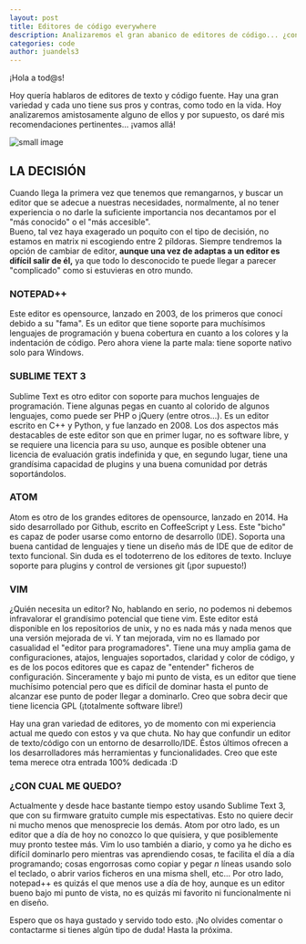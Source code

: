 ```yaml
---
layout: post
title: Editores de código everywhere
description: Analizaremos el gran abanico de editores de código... ¿con cuál nos quedamos?
categories: code
author: juandels3
---
```



¡Hola a tod@s!

Hoy quería hablaros de editores de texto y código fuente. Hay una gran variedad y cada uno tiene sus pros y contras, como todo en la vida. Hoy analizaremos amistosamente alguno de ellos y por supuesto, os daré mis recomendaciones pertinentes... ¡vamos allá!

![small image]({{site.baseurl}}/images/matrix.jpg)

## LA DECISIÓN

Cuando llega la primera vez que tenemos que remangarnos, y buscar un editor que se adecue a nuestras necesidades, normalmente, al no tener experiencia o no darle la suficiente importancia nos decantamos por el "más conocido" o el "más accesible".  
Bueno, tal vez haya exagerado un poquito con el tipo de decisión, no estamos en matrix ni escogiendo entre 2 píldoras. Siempre tendremos la opción de cambiar de editor, **aunque una vez de adaptas a un editor es difícil salir de él,** ya que todo lo desconocido te puede llegar a parecer "complicado" como si estuvieras en otro mundo.

### NOTEPAD++

Este editor es opensource, lanzado en 2003, de los primeros que conocí debido a su "fama". Es un editor que tiene soporte para muchísimos lenguajes de programación y buena cobertura en cuanto a los colores y la indentación de código. Pero ahora viene la parte mala: tiene soporte nativo solo para Windows.

### SUBLIME TEXT 3

Sublime Text es otro editor con soporte para muchos lenguajes de programación. Tiene algunas pegas en cuanto al colorido de algunos lenguajes, como puede ser PHP o jQuery (entre otros...). Es un editor escrito en C++ y Python, y fue lanzado en 2008. Los dos aspectos más destacables de este editor son que en primer lugar, no es software libre, y se requiere una licencia para su uso, aunque es posible obtener una licencia de evaluación gratis indefinida y que, en segundo lugar, tiene una grandísima capacidad de plugins y una buena comunidad por detrás soportándolos.

### ATOM

Atom es otro de los grandes editores de opensource, lanzado en 2014. Ha sido desarrollado por Github, escrito en CoffeeScript y Less. Este "bicho" es capaz de poder usarse como entorno de desarrollo (IDE). Soporta una buena cantidad de lenguajes y tiene un diseño más de IDE que de editor de texto funcional. Sin duda es el todoterreno de los editores de texto. Incluye soporte para plugins y control de versiones git (¡por supuesto!)

### VIM

¿Quién necesita un editor? No, hablando en serio, no podemos ni debemos infravalorar el grandísimo potencial que tiene vim. Este editor está disponible en los repositorios de unix, y no es nada más y nada menos que una versión mejorada de vi. Y tan mejorada, vim no es llamado por casualidad el "editor para programadores". Tiene una muy amplia gama de configuraciones, atajos, lenguajes soportados, claridad y color de código, y es de los pocos editores que es capaz de "entender" ficheros de configuración. Sinceramente y bajo mi punto de vista, es un editor que tiene muchísimo potencial pero que es difícil de dominar hasta el punto de alcanzar ese punto de poder llegar a dominarlo. Creo que sobra decir que tiene licencia GPL (¡totalmente software libre!)

Hay una gran variedad de editores, yo de momento con mi experiencia actual me quedo con estos y va que chuta. No hay que confundir un editor de texto/código con un entorno de desarrollo/IDE. Éstos últimos ofrecen a los desarrolladores más herramientas y funcionalidades. Creo que este tema merece otra entrada 100% dedicada :D

### ¿CON CUAL ME QUEDO?

Actualmente y desde hace bastante tiempo estoy usando Sublime Text 3, que con su firmware gratuito cumple mis espectativas. Esto no quiere decir ni mucho menos que menosprecie los demás. Atom por otro lado, es un editor que a día de hoy no conozco lo que quisiera, y que posiblemente muy pronto testee más. Vim lo uso también a diario, y como ya he dicho es difícil dominarlo pero mientras vas aprendiendo cosas, te facilita el día a día programando; cosas engorrosas como copiar y pegar _n_ líneas usando solo el teclado, o abrir varios ficheros en una misma shell, etc... Por otro lado, notepad++ es quizás el que menos use a día de hoy, aunque es un editor bueno bajo mi punto de vista, no es quizás mi favorito ni funcionalmente ni en diseño.

Espero que os haya gustado y servido todo esto. ¡No olvides comentar o contactarme si tienes algún tipo de duda! Hasta la próxima.